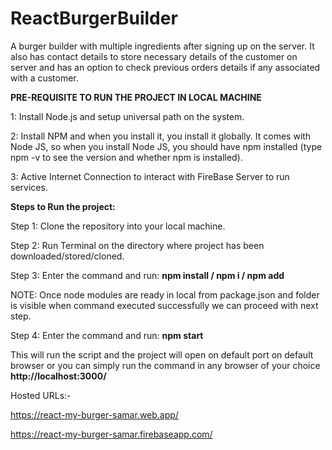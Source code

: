 # ReactBurgerBuilder
A burger builder with multiple ingredients after signing up on the server. It also has contact details to store necessary details of the customer on server and has an option to check previous orders details if any associated with a customer.

**PRE-REQUISITE TO RUN THE PROJECT IN LOCAL MACHINE**

1: Install Node.js and setup universal path on the system.

2: Install NPM and when you install it, you install it globally. It comes with Node JS, so when you install Node JS, you should have npm installed (type npm -v to see the version and whether npm is installed).

3: Active Internet Connection to interact with FireBase Server to run services.

**Steps to Run the project:**

Step 1: Clone the repository into your local machine.

Step 2: Run Terminal on the directory where project has been downloaded/stored/cloned.

Step 3: Enter the command and run: **npm install / npm i / npm add**

NOTE: Once node modules are ready in local from package.json and folder is visible when command executed successfully we can proceed with next step.

Step 4: Enter the command and run: **npm start**

This will run the script and the project will open on default port on default browser or you can simply run the command in any browser of your choice **http://localhost:3000/**

Hosted URLs:-

https://react-my-burger-samar.web.app/

https://react-my-burger-samar.firebaseapp.com/
